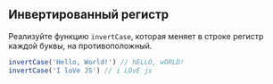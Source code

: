 ## Инвертированный регистр

Реализуйте функцию `invertCase`, которая меняет в строке регистр каждой буквы, на противоположный.

```js
invertCase('Hello, World!') // hELLO, wORLD!
invertCase('I loVe JS') // i LOvE js
```
